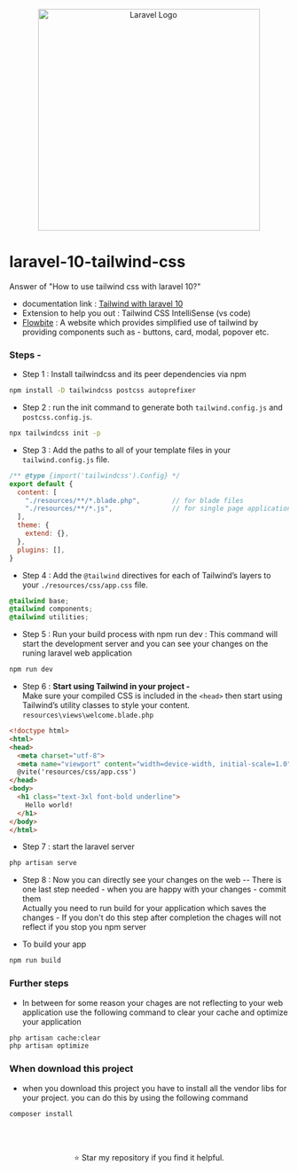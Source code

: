 <p align="center"><a href="https://laravel.com" target="_blank"><img src="https://raw.githubusercontent.com/laravel/art/master/logo-lockup/5%20SVG/2%20CMYK/1%20Full%20Color/laravel-logolockup-cmyk-red.svg" width="400" alt="Laravel Logo"></a></p>

# laravel-10-tailwind-css
Answer of "How to use tailwind css with laravel 10?"

- documentation link : [Tailwind with laravel 10](https://tailwindcss.com/docs/guides/laravel)
- Extension to help you out : Tailwind CSS IntelliSense (vs code)
- [Flowbite](https://flowbite.com/docs/components/buttons/) : A website which provides simplified use of tailwind by providing components such as - buttons, card, modal, popover etc.   

### Steps -

- Step 1 : Install tailwindcss and its peer dependencies via npm
```sh
npm install -D tailwindcss postcss autoprefixer
```
- Step 2 : run the init command to generate both `tailwind.config.js` and `postcss.config.js`.
```sh
npx tailwindcss init -p
```
- Step 3 : Add the paths to all of your template files in your `tailwind.config.js` file.
```js
/** @type {import('tailwindcss').Config} */
export default {
  content: [
    "./resources/**/*.blade.php",        // for blade files
    "./resources/**/*.js",               // for single page applications
  ],
  theme: {
    extend: {},
  },
  plugins: [],
}
```

- Step 4 : Add the `@tailwind` directives for each of Tailwind’s layers to your `./resources/css/app.css` file.
```css
@tailwind base;
@tailwind components;
@tailwind utilities;
```

- Step 5 : Run your build process with npm run dev : This command will start the development server and you can see your changes on the runing laravel web application  
```sh
npm run dev
```

- Step 6 : <b>Start using Tailwind in your project - </b><br />
Make sure your compiled CSS is included in the `<head>` then start using Tailwind’s utility classes to style your content. `resources\views\welcome.blade.php`
```html
<!doctype html>
<html>
<head>
  <meta charset="utf-8">
  <meta name="viewport" content="width=device-width, initial-scale=1.0">
  @vite('resources/css/app.css')
</head>
<body>
  <h1 class="text-3xl font-bold underline">
    Hello world!
  </h1>
</body>
</html>
```
- Step 7 : start the laravel server
```sh
php artisan serve
```
- Step 8 : Now you can directly see your changes on the web -- There is one last step needed - when you are happy with your changes - commit them<br />
 Actually you need to run build for your application which saves the changes - If you don't do this step after completion the chages will not reflect if you stop you npm server

- To build your app
```sh
npm run build
```

### Further steps
- In between for some reason your chages are not reflecting to your web application use the following command to clear your cache and optimize your application
```sh
php artisan cache:clear
php artisan optimize
```
### When download this project
- when you download this project you have to install all the vendor libs for your project. you can do this by using the following command
```sh
composer install
```

<br /><br />
<p align="center">⭐️ Star my repository if you find it helpful.</p>
